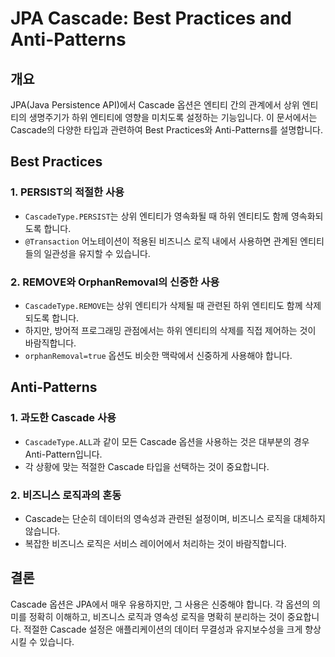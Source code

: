 # JPA Cascade: Best Practices and Anti-Patterns

## 개요

JPA(Java Persistence API)에서 Cascade 옵션은 엔티티 간의 관계에서 상위 엔티티의 생명주기가 하위 엔티티에 영향을 미치도록 설정하는 기능입니다. 이 문서에서는 Cascade의 다양한 타입과 관련하여 Best Practices와 Anti-Patterns를 설명합니다.

## Best Practices

### 1. PERSIST의 적절한 사용
- `CascadeType.PERSIST`는 상위 엔티티가 영속화될 때 하위 엔티티도 함께 영속화되도록 합니다.
- `@Transaction` 어노테이션이 적용된 비즈니스 로직 내에서 사용하면 관계된 엔티티들의 일관성을 유지할 수 있습니다.

### 2. REMOVE와 OrphanRemoval의 신중한 사용
- `CascadeType.REMOVE`는 상위 엔티티가 삭제될 때 관련된 하위 엔티티도 함께 삭제되도록 합니다.
- 하지만, 방어적 프로그래밍 관점에서는 하위 엔티티의 삭제를 직접 제어하는 것이 바람직합니다.
- `orphanRemoval=true` 옵션도 비슷한 맥락에서 신중하게 사용해야 합니다.

## Anti-Patterns

### 1. 과도한 Cascade 사용
- `CascadeType.ALL`과 같이 모든 Cascade 옵션을 사용하는 것은 대부분의 경우 Anti-Pattern입니다.
- 각 상황에 맞는 적절한 Cascade 타입을 선택하는 것이 중요합니다.

### 2. 비즈니스 로직과의 혼동
- Cascade는 단순히 데이터의 영속성과 관련된 설정이며, 비즈니스 로직을 대체하지 않습니다.
- 복잡한 비즈니스 로직은 서비스 레이어에서 처리하는 것이 바람직합니다.

## 결론

Cascade 옵션은 JPA에서 매우 유용하지만, 그 사용은 신중해야 합니다. 각 옵션의 의미를 정확히 이해하고, 비즈니스 로직과 영속성 로직을 명확히 분리하는 것이 중요합니다. 적절한 Cascade 설정은 애플리케이션의 데이터 무결성과 유지보수성을 크게 향상시킬 수 있습니다.
